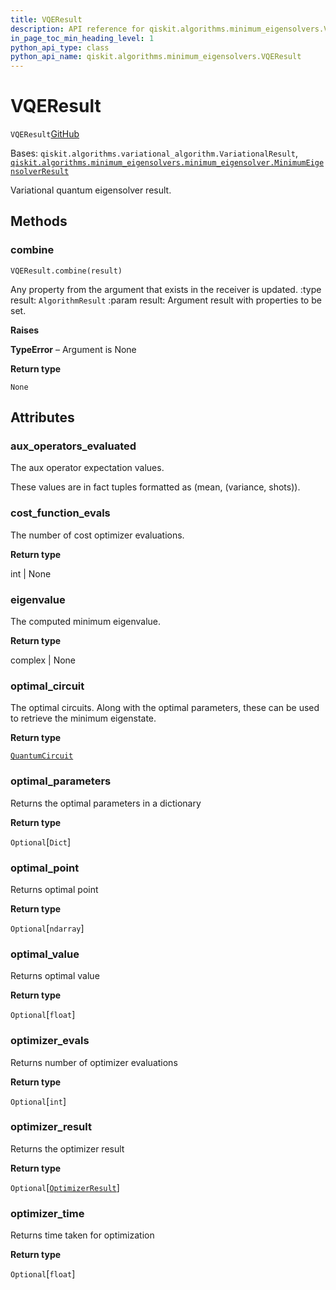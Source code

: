 ```yaml
---
title: VQEResult
description: API reference for qiskit.algorithms.minimum_eigensolvers.VQEResult
in_page_toc_min_heading_level: 1
python_api_type: class
python_api_name: qiskit.algorithms.minimum_eigensolvers.VQEResult
---
```


# VQEResult

<span id="qiskit.algorithms.minimum_eigensolvers.VQEResult" />

`VQEResult`[GitHub](https://github.com/qiskit/qiskit/tree/stable/0.39/qiskit/algorithms/minimum_eigensolvers/vqe.py "view source code")

Bases: `qiskit.algorithms.variational_algorithm.VariationalResult`, [`qiskit.algorithms.minimum_eigensolvers.minimum_eigensolver.MinimumEigensolverResult`](qiskit.algorithms.minimum_eigensolvers.MinimumEigensolverResult "qiskit.algorithms.minimum_eigensolvers.minimum_eigensolver.MinimumEigensolverResult")

Variational quantum eigensolver result.

## Methods

### combine

<span id="qiskit.algorithms.minimum_eigensolvers.VQEResult.combine" />

`VQEResult.combine(result)`

Any property from the argument that exists in the receiver is updated. :type result: `AlgorithmResult` :param result: Argument result with properties to be set.

**Raises**

**TypeError** – Argument is None

**Return type**

`None`

## Attributes

<span id="qiskit.algorithms.minimum_eigensolvers.VQEResult.aux_operators_evaluated" />

### aux\_operators\_evaluated

The aux operator expectation values.

These values are in fact tuples formatted as (mean, (variance, shots)).

<span id="qiskit.algorithms.minimum_eigensolvers.VQEResult.cost_function_evals" />

### cost\_function\_evals

The number of cost optimizer evaluations.

**Return type**

int | None

<span id="qiskit.algorithms.minimum_eigensolvers.VQEResult.eigenvalue" />

### eigenvalue

The computed minimum eigenvalue.

**Return type**

complex | None

<span id="qiskit.algorithms.minimum_eigensolvers.VQEResult.optimal_circuit" />

### optimal\_circuit

The optimal circuits. Along with the optimal parameters, these can be used to retrieve the minimum eigenstate.

**Return type**

[`QuantumCircuit`](qiskit.circuit.QuantumCircuit "qiskit.circuit.quantumcircuit.QuantumCircuit")

<span id="qiskit.algorithms.minimum_eigensolvers.VQEResult.optimal_parameters" />

### optimal\_parameters

Returns the optimal parameters in a dictionary

**Return type**

`Optional`\[`Dict`]

<span id="qiskit.algorithms.minimum_eigensolvers.VQEResult.optimal_point" />

### optimal\_point

Returns optimal point

**Return type**

`Optional`\[`ndarray`]

<span id="qiskit.algorithms.minimum_eigensolvers.VQEResult.optimal_value" />

### optimal\_value

Returns optimal value

**Return type**

`Optional`\[`float`]

<span id="qiskit.algorithms.minimum_eigensolvers.VQEResult.optimizer_evals" />

### optimizer\_evals

Returns number of optimizer evaluations

**Return type**

`Optional`\[`int`]

<span id="qiskit.algorithms.minimum_eigensolvers.VQEResult.optimizer_result" />

### optimizer\_result

Returns the optimizer result

**Return type**

`Optional`\[[`OptimizerResult`](qiskit.algorithms.optimizers.OptimizerResult "qiskit.algorithms.optimizers.optimizer.OptimizerResult")]

<span id="qiskit.algorithms.minimum_eigensolvers.VQEResult.optimizer_time" />

### optimizer\_time

Returns time taken for optimization

**Return type**

`Optional`\[`float`]

